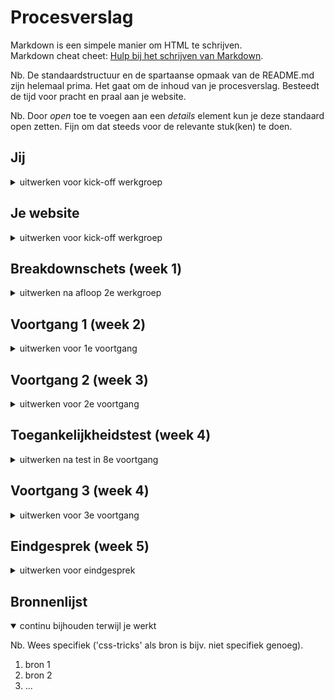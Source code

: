 # Procesverslag
Markdown is een simpele manier om HTML te schrijven.  
Markdown cheat cheet: [Hulp bij het schrijven van Markdown](https://github.com/adam-p/markdown-here/wiki/Markdown-Cheatsheet).

Nb. De standaardstructuur en de spartaanse opmaak van de README.md zijn helemaal prima. Het gaat om de inhoud van je procesverslag. Besteedt de tijd voor pracht en praal aan je website.

Nb. Door *open* toe te voegen aan een *details* element kun je deze standaard open zetten. Fijn om dat steeds voor de relevante stuk(ken) te doen.





## Jij

<details>
<summary>uitwerken voor kick-off werkgroep</summary>

### Auteur:
Angela Luong

#### Je startniveau:
zwart

#### Je focus:
Responsive en surface plain
 
</details>





## Je website

<details>
<summary>uitwerken voor kick-off werkgroep</summary>

### Je opdracht:
OnePlus website <br>
https://www.oneplus.com/nl/ <br>
https://www.oneplus.com/nl/nord-2-5g

#### Screenshot(s) van de eerste pagina (small screen): 
#### Homepagina 
<img src="images/scherm1.png" width="375px" alt="omschrijving van de pagina">

#### Screenshot(s) van de tweede pagina (small screen):
#### Contactpagina
<img src="images/scherm2.png" width="375px" alt="omschrijving van de pagina">
 
</details>



## Breakdownschets (week 1)

<details>
<summary>uitwerken na afloop 2e werkgroep</summary>

### de hele pagina: 
<img src="images/breakdownschets.png" width="375px" alt="breakdown van de hele pagina">

</details>


## Voortgang 1 (week 2)

<details>
<summary>uitwerken voor 1e voortgang</summary>

### Stand van zaken
De Html is nu helemaal af. Het was lastig om te bedenken hoe ik onderdelen moest groeperen maar het was wel gelukt. <br>

<img src="images/versie1.png" width="375px" alt="screenshot van de eerste versie van de webpagina">
<img src="images/code1.png" width="375px" alt="screenshot van code">

### Verslag van meeting
- Ik heb vaak H1 gebruikt in mijn HTML. Je mag dit maar 1x doen. Ik moet dit dus naar H2 veranderen
- Ik had niet alle a-tags ingevuld. Ik moet de href nog invullen. 

</details>





## Voortgang 2 (week 3)

<details>
<summary>uitwerken voor 2e voortgang</summary>

### Stand van zaken
Ik had moeite om de SVG's goed in mijn HTML te krijgen. Gelukkig had Rowin mij daar goed mee geholpen!

<img src="images/versie2.png" width="375px" alt="screenshot van de tweede versie van de webpagina">
<img src="images/code2.png" width="375px" alt="screenshot van code">

### Agenda voor meeting
- Hoe kan ik handig zo'n accordion maken die een lijstje laat verschijnen
- Hoe kan ik een carrousel-animatie maken 

### Verslag van meeting
- Gebruik de details en summary tag om een accordion te maken
- Robert had laten zien hoe je met keyframes een carrousel-animatie maakt. Dit had ie voor me gemaakt op <a href="https://codepen.io/robertspier/pen/eYGNqzp?editors=1100">codepen</a> :)

</details>





## Toegankelijkheidstest (week 4)

<details>
<summary>uitwerken na test in 8e voortgang</summary>

### Bevindingen

#### Geen focusstate 

Sommige onderdelen hebben geen focusstate

Dit kan opgelost worden door een focusstate in CSS toe te voegen.


#### Tekst is niet te lezen
Als je typt in het tekstveld kan je de tekst niet lezen <br>
<img src="images/tekstveld.png" width="375px" alt="screenshot van een tekstveld"><br>
Dit kan opgelost worden door de tekst een andere kleur te geven.


#### De footer
De focus state in de footer is heel groot<br>
<img src="images/footer.png" width="375px" alt="screenshot van een footer"><br>
Dit kan opgelost worden door de padding te verkleinen


#### Social media knoppen 
De social media knoppen hebben een extra vierkant bij de focusstate<br>
<img src="images/social.png" width="375px" alt="screenshot van een social media knop"><br>
Ik weet nog niet helemaal hoe ik dat ga oplossen 

</details>





## Voortgang 3 (week 4)

<details>
<summary>uitwerken voor 3e voortgang</summary>

### Stand van zaken
hier dit ging goed & dit was lastig (neem ook screenshots op van delen van je website en code)


### Agenda voor meeting
samen met je groepje opstellen

| student 1      | student 2          | student 3    | student 4        |
| ---            | ---                | ---          | ---              |
| dit bespreken  | en dit             | en ik dit    | en dan ik dat    |
| en dat ook nog | dit als er tijd is | nog een punt | dit wil ik zeker |
| ...            | ...                | ...          | ...              |


### Verslag van meeting
hier na afloop snel de uitkomsten van de meeting vastleggen

- punt 1
- punt 2
- nog een punt
- ...

</details>





## Eindgesprek (week 5)

<details>
<summary>uitwerken voor eindgesprek</summary>

### Stand van zaken
hier dit ging goed & dit was lastig (neem ook screenshots op van delen van je website en code)

### Screenshot(s)

hier screenshot(s) van je eindresultaat

</details>





## Bronnenlijst

<details open>
<summary>continu bijhouden terwijl je werkt</summary>

Nb. Wees specifiek ('css-tricks' als bron is bijv. niet specifiek genoeg).

1. bron 1
2. bron 2
3. ...

</details>
